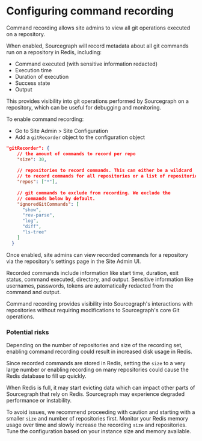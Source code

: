 # Configuring command recording

Command recording allows site admins to view all git operations executed on a repository. 

When enabled, Sourcegraph will record metadata about all git commands run on a repository in Redis, including:

- Command executed (with sensitive information redacted)
- Execution time  
- Duration of execution
- Success state
- Output

This provides visibility into git operations performed by Sourcegraph on a repository, which can be useful for debugging and monitoring.

To enable command recording:

- Go to Site Admin > Site Configuration
- Add a `gitRecorder` object to the configuration object

```json
"gitRecorder": {
    // the amount of commands to record per repo  
    "size": 30,
  
    // repositories to record commands. This can either be a wildcard '*' 
    // to record commands for all repositories or a list of repositories
    "repos": ["*"],
  
    // git commands to exclude from recording. We exclude the 
    // commands below by default.
    "ignoredGitCommands": [
      "show",
      "rev-parse",
      "log",
      "diff",
      "ls-tree"
    ]
  }
```

Once enabled, site admins can view recorded commands for a repository via the repository's settings page in the Site Admin UI.

Recorded commands include information like start time, duration, exit status, command executed, directory, and output. Sensitive information like usernames, passwords, tokens are automatically redacted from the command and output.

Command recording provides visibility into Sourcegraph's interactions with repositories without requiring modifications to Sourcegraph's core Git operations.

### Potential risks

Depending on the number of repositories and size of the recording set, enabling command recording could result in increased disk usage in Redis. 

Since recorded commands are stored in Redis, setting the `size` to a very large number or enabling recording on many repositories could cause the Redis database to fill up quickly.

When Redis is full, it may start evicting data which can impact other parts of Sourcegraph that rely on Redis. Sourcegraph may experience degraded performance or instability.

To avoid issues, we recommend proceeding with caution and starting with a smaller `size` and number of repositories first. Monitor your Redis memory usage over time and slowly increase the recording `size` and repositories. Tune the configuration based on your instance size and memory available.
